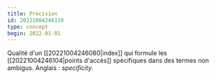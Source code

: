 ```yaml
---
title: Précision
id: 20221004246110
type: concept
begin: 2022-01-01
---
```


Qualité d'un [[20221004246080|index]] qui formule les [[20221004246104|points d'accès]] spécifiques dans des termes non ambigus. Anglais : *specificity*.